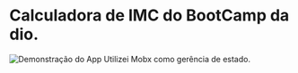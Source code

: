 # Calculadora de IMC do BootCamp da dio.
![Demonstração do App](https://github.com/daniel-telles/calculadora-imc-flutter-dio/blob/main/WhatsApp%20Image%202023-09-26%20at%2011.39.41%20PM.jpeg)
Utilizei Mobx como gerência de estado.
